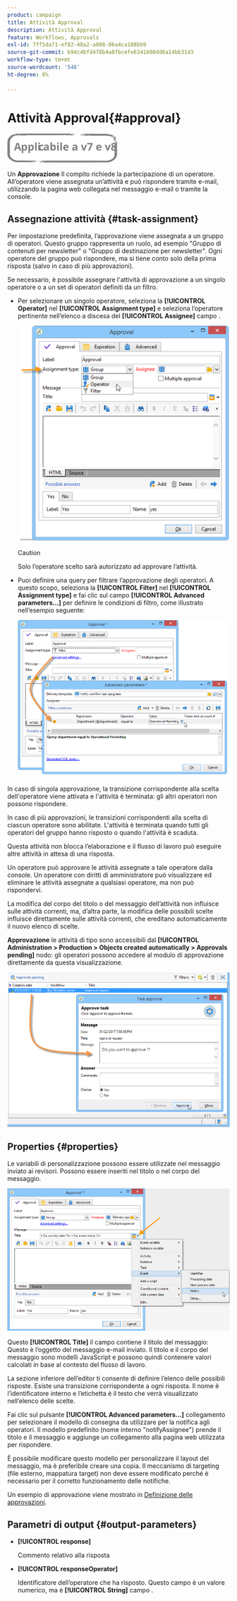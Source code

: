 ```yaml
---
product: campaign
title: Attività Approval
description: Attività Approval
feature: Workflows, Approvals
exl-id: 7ff5da71-ef82-48a2-a608-06a4ca188bb9
source-git-commit: b94c4bfd478b4a8fbcefe6341608dd6a14bb31d3
workflow-type: tm+mt
source-wordcount: '546'
ht-degree: 0%

---
```


# Attività Approval{#approval}

![](../../assets/common.svg)

Un **Approvazione** Il compito richiede la partecipazione di un operatore. All’operatore viene assegnata un’attività e può rispondere tramite e-mail, utilizzando la pagina web collegata nel messaggio e-mail o tramite la console.

## Assegnazione attività {#task-assignment}

Per impostazione predefinita, l’approvazione viene assegnata a un gruppo di operatori. Questo gruppo rappresenta un ruolo, ad esempio &quot;Gruppo di contenuti per newsletter&quot; o &quot;Gruppo di destinazione per newsletter&quot;. Ogni operatore del gruppo può rispondere, ma si tiene conto solo della prima risposta (salvo in caso di più approvazioni).

Se necessario, è possibile assegnare l&#39;attività di approvazione a un singolo operatore o a un set di operatori definiti da un filtro.

* Per selezionare un singolo operatore, seleziona la **[!UICONTROL Operator]** nel **[!UICONTROL Assignment type]** e seleziona l’operatore pertinente nell’elenco a discesa del **[!UICONTROL Assignee]** campo .

   ![](assets/s_advuser_validation_box_assign.png)

   >[!CAUTION]
   >
   >Solo l’operatore scelto sarà autorizzato ad approvare l’attività.

* Puoi definire una query per filtrare l’approvazione degli operatori. A questo scopo, seleziona la **[!UICONTROL Filter]** nel **[!UICONTROL Assignment type]** e fai clic sul campo **[!UICONTROL Advanced parameters...]** per definire le condizioni di filtro, come illustrato nell’esempio seguente:

   ![](assets/s_advuser_validation_box_filter.png)

In caso di singola approvazione, la transizione corrispondente alla scelta dell&#39;operatore viene attivata e l&#39;attività è terminata: gli altri operatori non possono rispondere.

In caso di più approvazioni, le transizioni corrispondenti alla scelta di ciascun operatore sono abilitate. L&#39;attività è terminata quando tutti gli operatori del gruppo hanno risposto o quando l&#39;attività è scaduta.

Questa attività non blocca l’elaborazione e il flusso di lavoro può eseguire altre attività in attesa di una risposta.

Un operatore può approvare le attività assegnate a tale operatore dalla console. Un operatore con diritti di amministratore può visualizzare ed eliminare le attività assegnate a qualsiasi operatore, ma non può rispondervi.

La modifica del corpo del titolo o del messaggio dell’attività non influisce sulle attività correnti, ma, d’altra parte, la modifica delle possibili scelte influisce direttamente sulle attività correnti, che ereditano automaticamente il nuovo elenco di scelte.

**Approvazione** le attività di tipo sono accessibili dal **[!UICONTROL Administration > Production > Objects created automatically > Approvals pending]** nodo: gli operatori possono accedere al modulo di approvazione direttamente da questa visualizzazione.

![](assets/s_advuser_validation_from_console.png)

## Properties {#properties}

Le variabili di personalizzazione possono essere utilizzate nel messaggio inviato ai revisori. Possono essere inseriti nel titolo o nel corpo del messaggio.

![](assets/edit_validation.png)

Questo **[!UICONTROL Title]** il campo contiene il titolo del messaggio: Questo è l’oggetto del messaggio e-mail inviato. Il titolo e il corpo del messaggio sono modelli JavaScript e possono quindi contenere valori calcolati in base al contesto del flusso di lavoro.

La sezione inferiore dell’editor ti consente di definire l’elenco delle possibili risposte. Esiste una transizione corrispondente a ogni risposta. Il nome è l’identificatore interno e l’etichetta è il testo che verrà visualizzato nell’elenco delle scelte.

Fai clic sul pulsante **[!UICONTROL Advanced parameters...]** collegamento per selezionare il modello di consegna da utilizzare per la notifica agli operatori. Il modello predefinito (nome interno &quot;notifyAssignee&quot;) prende il titolo e il messaggio e aggiunge un collegamento alla pagina web utilizzata per rispondere.

È possibile modificare questo modello per personalizzare il layout del messaggio, ma è preferibile creare una copia. Il meccanismo di targeting (file esterno, mappatura target) non deve essere modificato perché è necessario per il corretto funzionamento delle notifiche.

Un esempio di approvazione viene mostrato in [Definizione delle approvazioni](defining-approvals.md).

## Parametri di output {#output-parameters}

* **[!UICONTROL response]**

   Commento relativo alla risposta

* **[!UICONTROL responseOperator]**

   Identificatore dell’operatore che ha risposto. Questo campo è un valore numerico, ma è **[!UICONTROL String]** campo .
